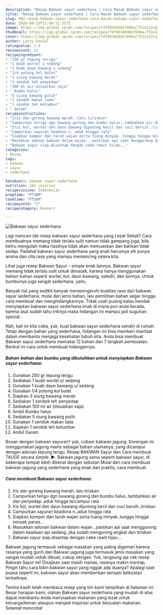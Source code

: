 ```yaml
---
description: "Resep Bakwan sayur sederhana | Cara Masak Bakwan sayur sederhana Yang Mudah Dan Praktis"
title: "Resep Bakwan sayur sederhana | Cara Masak Bakwan sayur sederhana Yang Mudah Dan Praktis"
slug: 902-resep-bakwan-sayur-sederhana-cara-masak-bakwan-sayur-sederhana-yang-mudah-dan-praktis
date: 2020-09-13T11:49:21.257Z
image: https://img-global.cpcdn.com/recipes/f4f8934ddde769ba/751x532cq70/bakwan-sayur-sederhana-foto-resep-utama.jpg
thumbnail: https://img-global.cpcdn.com/recipes/f4f8934ddde769ba/751x532cq70/bakwan-sayur-sederhana-foto-resep-utama.jpg
cover: https://img-global.cpcdn.com/recipes/f4f8934ddde769ba/751x532cq70/bakwan-sayur-sederhana-foto-resep-utama.jpg
author: Leroy Daniel
ratingvalue: 3.9
reviewcount: 11
recipeingredient:
- "250 gr tepung terigu"
- "1 buah wortel u sedang"
- "1 buah daun bawang u sedang"
- "1/4 potong kol bulat"
- "3 siung bawang merah"
- "1 sendok teh penyedap"
- "100 ml air disuaikan saja"
- " Bumbu halus"
- "5 siung bawang putih"
- "1 sendok makan lada"
- "1 sendok teh ketumbar"
- " Garam"
recipeinstructions:
- "Iris dan goreng bawang merah..lalu tiriskan"
- "Campurkan terigu dgn bawang goreng dan bumbu halus..tambahkan air dan penyedap..aduk hingga tercampur rata"
- "Iris kol, wortel dan daun bawang dipotong kecil dan cuci bersih..tiriskan"
- "Campurkan sayuran keadona n..aduk hingga rata"
- "Siapkan kompor dan taruh wajan serta tuang minyak..tunggu hingga minyak panas.."
- "Masukkan adonan bakwan dalam wajan...pastikan api saat menggoreng dalam keadaan api sedang..jika sudah menguning angkat dan tiriskan"
- "Bakwan sayur siap.disantap dengan cabe rawit hijau..."
categories:
- Resep
tags:
- bakwan
- sayur
- sederhana

katakunci: bakwan sayur sederhana 
nutrition: 263 calories
recipecuisine: Indonesian
preptime: "PT38M"
cooktime: "PT56M"
recipeyield: "2"
recipecategory: Dessert

---
```



![Bakwan sayur sederhana](https://img-global.cpcdn.com/recipes/f4f8934ddde769ba/751x532cq70/bakwan-sayur-sederhana-foto-resep-utama.jpg)

Lagi mencari ide resep bakwan sayur sederhana yang Lezat Sekali? Cara membuatnya memang tidak terlalu sulit namun tidak gampang juga. bila keliru mengolah maka hasilnya tidak akan memuaskan dan bahkan tidak sedap. Padahal bakwan sayur sederhana yang enak harusnya sih punya aroma dan cita rasa yang mampu memancing selera kita.

Lihat juga resep Bakwan Sayur - simple enak lainnya. Bakwan sayur memang tidak terlalu sulit untuk dimasak, karena hanya menggunakan bahan-bahan seperti wortel, kol, daun bawang, seledri, dan lainnya. Untuk bumbunya juga sangat sederhana, yaitu.

Banyak hal yang sedikit banyak mempengaruhi kualitas rasa dari bakwan sayur sederhana, mulai dari jenis bahan, lalu pemilihan bahan segar hingga cara membuat dan menghidangkannya. Tidak usah pusing kalau hendak menyiapkan bakwan sayur sederhana enak di mana pun anda berada, karena asal sudah tahu triknya maka hidangan ini mampu jadi suguhan spesial.


Nah, kali ini kita coba, yuk, buat bakwan sayur sederhana sendiri di rumah. Tetap dengan bahan yang sederhana, hidangan ini bisa memberi manfaat dalam membantu menjaga kesehatan tubuh kita. Anda bisa membuat Bakwan sayur sederhana memakai 12 bahan dan 7 langkah pembuatan. Berikut ini cara untuk membuat hidangannya.

<!--inarticleads1-->

##### Bahan-bahan dan bumbu yang dibutuhkan untuk menyiapkan Bakwan sayur sederhana:

1. Gunakan 250 gr tepung terigu
1. Sediakan 1 buah wortel u/ sedang
1. Gunakan 1 buah daun bawang u/ sedang
1. Gunakan 1/4 potong kol bulat
1. Siapkan 3 siung bawang merah
1. Sediakan 1 sendok teh penyedap
1. Sediakan 100 ml air (disuaikan saja)
1. Ambil  Bumbu halus
1. Sediakan 5 siung bawang putih
1. Gunakan 1 sendok makan lada
1. Siapkan 1 sendok teh ketumbar
1. Ambil  Garam


Bosan dengan bakwan sayuran? yuk, cobain bakwan jagung. Gorengan ini menggunakan jagung manis sebagai bahan utamanya, yang dicampur dengan adonan tepung terigu. Resep BAKWAN Sayur dan Cara membuat TAUGE secara simple. ►. Bakwan jagung sama seperti bakwan sayur, di beberapa tempat lebih dikenal dengan sebutan Mulai dari cara membuat bakwan jagung yang sederhana yang enak dan praktis, cara membuat. 

<!--inarticleads2-->

##### Cara membuat Bakwan sayur sederhana:

1. Iris dan goreng bawang merah..lalu tiriskan
1. Campurkan terigu dgn bawang goreng dan bumbu halus..tambahkan air dan penyedap..aduk hingga tercampur rata
1. Iris kol, wortel dan daun bawang dipotong kecil dan cuci bersih..tiriskan
1. Campurkan sayuran keadona n..aduk hingga rata
1. Siapkan kompor dan taruh wajan serta tuang minyak..tunggu hingga minyak panas..
1. Masukkan adonan bakwan dalam wajan...pastikan api saat menggoreng dalam keadaan api sedang..jika sudah menguning angkat dan tiriskan
1. Bakwan sayur siap.disantap dengan cabe rawit hijau...


Bakwan jagung termasuk sebagai masakan yang paling digemari karena rasanya yang gurih dan Bakwan jagung juga termasuk jenis masakan yang sangat mudah untuk dibuat, cukup dengan. Yuk, langsung aja cek resep Bakwan Sayur ini! Disajikan saat masih manas, rasanya makin mantap. Pingin tahu cara bikin bakwan sayur yang nggak ada duanya? Apalagi saat puasa seperti ini, bakwan sayur akan memberikan sensasi kelezatan terbaiknya. 

Terima kasih telah membaca resep yang tim kami tampilkan di halaman ini. Besar harapan kami, olahan Bakwan sayur sederhana yang mudah di atas dapat membantu Anda menyiapkan makanan yang lezat untuk keluarga/teman ataupun menjadi inspirasi untuk berjualan makanan. Selamat mencoba!
